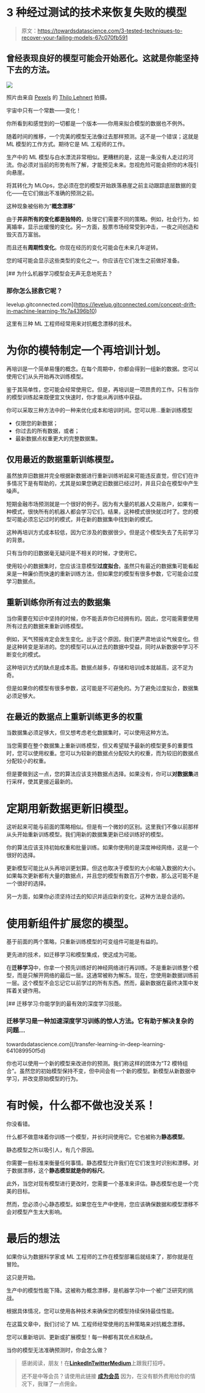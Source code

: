# 3 种经过测试的技术来恢复失败的模型

> 原文：<https://towardsdatascience.com/3-tested-techniques-to-recover-your-failing-models-67c070fb591>

## 曾经表现良好的模型可能会开始恶化。这就是你能坚持下去的方法。

![](img/3eef1276e8ccb4cec0e774930b41d4c1.png)

照片由来自 [Pexels](https://www.pexels.com/photo/photo-of-person-riding-kayak-3413686/) 的 [Thilo Lehnert](https://www.pexels.com/photo/photo-of-person-riding-kayak-3413686/) 拍摄。

宇宙中只有一个常数——变化！

你所看到和感觉到的一切都是一个版本——你用来拟合模型的数据也不例外。

随着时间的推移，一个完美的模型无法像过去那样预测。这不是一个错误；这就是 ML 模型的工作方式。期待它是 ML 工程师的工作。

生产中的 ML 模型与白水漂流非常相似。更糟糕的是，这是一条没有人走过的河流。你必须对当前的形势有所了解，才能预见未来。忽视危险可能会把你的木筏引向悬崖。

将其转化为 MLOps，您必须在您的模型开始跌落悬崖之前主动跟踪底层数据的变化——在它们做出不准确的预测之前。

这种现象被俗称为“**概念漂移**”

由于**并非所有的变化都是独特的**，处理它们需要不同的策略。例如，社会行为，如离婚率，显示出缓慢的变化。另一方面，股票市场经常受到冲击，一夜之间创造和毁灭百万富翁。

而且还有**周期性变化**。你现在经历的变化可能会在未来几年逆转。

您的域可能会显示这些类型的变化之一。你应该在它们发生之前做好准备。

[](https://levelup.gitconnected.com/concept-drift-in-machine-learning-1fc7a4396b10) [## 为什么机器学习模型会无声无息地死去？

### 那你怎么拯救它呢？

levelup.gitconnected.com](https://levelup.gitconnected.com/concept-drift-in-machine-learning-1fc7a4396b10) 

这里有三种 ML 工程师经常用来对抗概念漂移的技术。

# 为你的模特制定一个再培训计划。

再培训是一个简单易懂的概念。在每个周期中，你都会得到一组新的数据。您可以使用它们从头开始再次训练模型。

鉴于其简单性，您可能会经常使用它。但是，再培训是一项昂贵的工作。只有当你的模型训练起来既便宜又快速时，你才能从再训练中获益。

你可以采取三种方法中的一种来优化成本和培训时间。您可以用…重新训练模型

*   仅限您的新数据；
*   你过去的所有数据，或者；
*   最新数据点权重更大的完整数据集。

## 仅用最近的数据重新训练模型。

虽然放弃旧数据并完全根据新数据进行重新训练听起来可能违反直觉，但它们在许多情况下是有帮助的，尤其是如果您确定旧数据已经过时，并且只会在模型中产生噪声。

短期金融市场预测就是一个很好的例子。因为有大量的机器人交易账户，如果有一种模式，很快所有的机器人都会学习它们。结果，这种模式很快就过时了。您的模型可能必须忘记过时的模式，并在新的数据集中找到新的模式。

这种再培训方式成本较低，因为它涉及的数据很少。但是这个模型失去了先前学习的背景。

只有当你的旧数据毫无疑问是不相关的时候，才使用它。

使用较小的数据集时，您应该注意模型**过度拟合**。虽然只有最近的数据集可能看起来是一种廉价而快速的重新训练方法，但如果您的模型有很多参数，它可能会过度学习数据点。

## 重新训练你所有过去的数据集

当你需要在知识中坚持的时候，你不能丢弃你已经拥有的。因此，您可能需要使用所有过去的数据来重新训练模型。

例如，天气预报肯定会发生变化。出于这个原因，我们更严肃地谈论气候变化。但是这种转变是渐进的。您的模型可以从过去的数据中受益，同时从新数据中学习不断变化的模式。

这种培训方式的缺点是成本高。数据点越多，存储和培训成本就越高，这不足为奇。

但是如果你的模型有很多参数，这可能是不可避免的。为了避免过度拟合，数据集必须足够大。

## 在最近的数据点上重新训练更多的权重

当数据集必须足够大，但又想考虑老化数据集时，可以使用这种方法。

当您需要在整个数据集上重新训练模型，但又希望赋予最新的模型更多的重要性时，您可以使用权重。您可以为较新的数据点分配较大的权重，而为较旧的数据点分配较小的权重。

但是要做到这一点，您的算法应该支持数据点选择。如果没有，你可以**对数据集**进行采样，使其更接近最新的。

# 定期用新数据更新旧模型。

这听起来可能与前面的策略相似。但是有一个微妙的区别。这里我们不像以前那样从头开始重新训练模型。我们用新的数据集更新已经训练好的模型。

你的算法应该支持初始权重和批量训练。如果你使用的是深度神经网络，这是一个很好的选择。

更新模型可能比从头再培训更划算。但这也取决于模型的大小和输入数据的大小。如果每次更新都有大量的数据点，并且您的模型有数百万个参数，那么这可能不是一个很好的选择。

另一方面，如果你必须坚持过去的知识并适应新的变化，这种方法是合适的。

# 使用新组件扩展您的模型。

基于前面的两个策略，只重新训练模型的可变组件可能是有益的。

更先进的技术，如迁移学习和模型集成，使这成为可能。

在**迁移学习**中，你拿一个预先训练好的神经网络进行再训练。不是重新训练整个模型，而是只解开网络的最后一层。这通常被称为解冻。现在，您使用新数据训练前一层。这个模型不会忘记它以前学过的所有东西。然而，最新数据在最终决策中发挥着关键作用。

[](/transfer-learning-in-deep-learning-641089950f5d) [## 迁移学习:你能学到的最有效的深度学习技能。

### 迁移学习是一种加速深度学习训练的惊人方法。它有助于解决复杂的问题…

towardsdatascience.com](/transfer-learning-in-deep-learning-641089950f5d) 

你也可以使用一个新的模型来改进你的预测。我们称这样的团体为“T2 模特组合”。虽然您的初始模型保持不变，但中间会有一个新的模型。新模型从新数据中学习，并改变原始模型的行为。

# 有时候，什么都不做也没关系！

你没看错。

什么都不做意味着你训练一个模型，并长时间使用它。它也被称为**静态模型**。

静态模型之所以吸引人，有几个原因。

你需要一些标准来衡量任何事情。静态模型允许我们在它们发生时识别和漂移。对于数据漂移，这个**静态模型就是你的标尺**。

此外，当您对现有模型进行更改时，您需要一个基准来评估。静态模型也是一个完美的目标。

然而，您必须小心静态模型。如果您在生产中使用，您应该确保数据和模型漂移不会对模型产生太大影响。

# 最后的想法

如果你认为数据科学家或 ML 工程师的工作在模型部署后就结束了，那你就是在冒险。

这只是开始。

生产中的模型性能下降。这被称为概念漂移，是机器学习中一个被广泛研究的挑战。

根据具体情况，您可以使用各种技术来确保您的模型持续保持最佳性能。

在这篇文章中，我们讨论了 ML 工程师经常使用的五种策略来对抗概念漂移。

您可以重新培训、更新或扩展模型！每一种都有其优点和缺点。

当你的模型无法准确预测时，你会怎么做？

> 感谢阅读，朋友！在[**LinkedIn**](https://www.linkedin.com/in/thuwarakesh/)[**Twitter**](https://twitter.com/Thuwarakesh)[**Medium**](https://thuwarakesh.medium.com/)上跟我打招呼。
> 
> 还不是中等会员？请使用此链接 [**成为会员**](https://thuwarakesh.medium.com/membership) 因为，在没有额外费用给你的情况下，我赚了一点佣金。